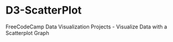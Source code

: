 # D3-ScatterPlot
FreeCodeCamp Data Visualization Projects - Visualize Data with a Scatterplot Graph
